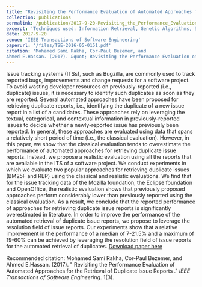 ```yaml
---
title: "Revisiting the Performance Evaluation of Automated Approaches for the Retrieval of Duplicate Issue Reports"
collection: publications
permalink: /publication/2017-9-20-Revisiting_the_Performance_Evaluation_of_Automated_Approaches_for_the_Retrieval_of_Duplicate_Issue_Reports
excerpt: 'Techniques used: Information Retrieval, Genetic Algorithms, Statistical Analysis and Analysis Visualization.'
date: 2017-9-20
venue: 'IEEE Transactions of Software Engineering'
paperurl: '/files/TSE-2016-05-0151.pdf'
citation: 'Mohamed Sami Rakha, Cor-Paul Bezemer, and
Ahmed E.Hassan. (2017). &quot; Revisiting the Performance Evaluation of Automated Approaches for the Retrieval of Duplicate Issue Reports .&quot; <i>IEEE Transactions of Software Engineering</i>..'
---
```

Issue tracking systems (ITSs), such as Bugzilla, are commonly used to track reported bugs, improvements and change requests for a software project.  To avoid wasting developer resources on previously-reported (i.e., duplicate) issues, it is necessary to identify such duplicates as soon as they are reported. Several automated approaches have been proposed for retrieving duplicate reports, i.e., identifying the duplicate of a new issue report in a list of $n$ candidates. These approaches rely on leveraging the textual, categorical, and contextual information in previously-reported issues to decide whether a newly-reported issue has previously been  reported. In general, these approaches are evaluated using data that spans a relatively  short period of time (i.e., the classical evaluation). However, in this paper, we show that the classical evaluation tends to overestimate the performance of  automated approaches for retrieving duplicate issue reports. Instead, we propose a realistic evaluation using all the reports that are available in the ITS of a software project. We conduct experiments in which we evaluate two popular approaches for retrieving duplicate issues (BM25F and REP) using the classical and realistic evaluations.  We find that for the issue tracking data of the Mozilla foundation, the Eclipse foundation and OpenOffice, the realistic evaluation shows that previously proposed approaches perform considerably lower than previously reported using the classical evaluation. As a result, we conclude that the reported performance of approaches for retrieving duplicate issue reports is significantly overestimated in literature. In order to improve the performance of the automated retrieval of duplicate issue reports, we propose to leverage the resolution field of issue reports. Our experiments show that a relative improvement in the performance of a median of 7-21.5% and a maximum of 19-60% can be achieved by leveraging the resolution field of issue reports for the automated retrieval of duplicates.
[Download paper here](/files/TSE-2016-05-0151.pdf)

Recommended citation: Mohamed Sami Rakha, Cor-Paul Bezemer, and
Ahmed E.Hassan. (2017). &quot; Revisiting the Performance Evaluation of Automated Approaches for the Retrieval of Duplicate Issue Reports .&quot; <i>IEEE Transactions of Software Engineering</i>. 1(3).
